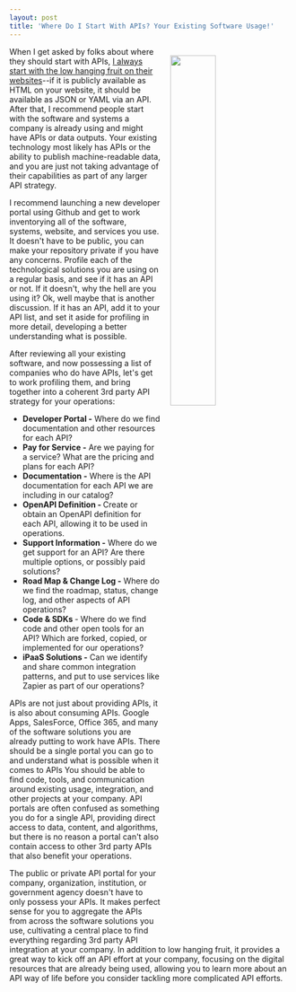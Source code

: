 ```yaml
---
layout: post
title: 'Where Do I Start With APIs? Your Existing Software Usage!'
---
```

<p><img style="padding: 15px;" src="http://kinlane-productions.s3.amazonaws.com/api_evangelist_site/blog/bw_software_usage.png" alt="" width="40%" align="right" /></p>
<p>When I get asked by folks about where they should start with APIs, <a href="http://apievangelist.com/2017/04/28/where-do-i-start-with-apis-your-website/">I always start with the low hanging fruit on their websites</a>--if it is publicly available as HTML on your website, it should be available as JSON or YAML via an API. After that, I recommend people start with the software and systems a company is already using and might have APIs or data outputs. Your existing technology most likely has APIs or the ability to publish machine-readable data, and you are just not taking advantage of their capabilities as part of any larger API strategy.</p>
<p>I recommend launching a new developer portal using Github&nbsp;and get to work inventorying all of the software, systems, website, and services you use. It doesn't have to be public, you can make your repository private if you have any concerns. Profile each of the technological solutions you are using on a regular basis, and see if it has an API or not. If it doesn't, why the hell are you using it? Ok, well maybe that is another discussion. If it has an API, add it to your API list, and set it aside for profiling in more detail, developing a better understanding what is possible.</p>
<p>After reviewing&nbsp;all your existing software, and now possessing a list of companies who do have APIs, let's get to work profiling them, and bring together into a coherent 3rd party API strategy for your operations:</p>
<ul>
<li><strong>Developer Portal -</strong> Where do we find documentation and other resources for each API?</li>
<li><strong>Pay for Service -</strong> Are we paying for a service? What are the pricing and plans for each API?</li>
<li><strong>Documentation -</strong> Where is the API documentation for each API we are including in our catalog?</li>
<li><strong>OpenAPI Definition - </strong>Create or obtain an OpenAPI definition for each API, allowing it to be used in operations.</li>
<li><strong>Support Information -</strong> Where do we get support for an API? Are there multiple options, or possibly paid solutions?</li>
<li><strong>Road Map &amp; Change Log -</strong> Where do we find the roadmap, status, change log, and other aspects of API operations?</li>
<li><strong>Code &amp; SDKs </strong>- Where do we find code and other open tools for an API? Which are forked, copied, or implemented for our operations?</li>
<li><strong>iPaaS Solutions -</strong> Can we identify and share common integration patterns, and put to use services like Zapier as part of our operations?</li>
</ul>
<p>APIs are not just about providing APIs, it is also about consuming APIs. Google Apps, SalesForce, Office 365, and many of the software solutions you are already putting to work have APIs. There should be a single portal you can go to and understand what is possible when it comes to APIs You should be able to find code, tools, and communication around existing usage, integration, and other projects at your company. API portals are often confused as something you do for a single API, providing direct access to data, content, and algorithms, but there is no reason a portal can't also contain access to other 3rd party APIs that also benefit your operations.</p>
<p>The public or private API portal for your company, organization, institution, or government agency doesn't have to only possess your APIs. It makes perfect sense for you to aggregate the APIs from across the software solutions you use, cultivating a central place to find everything regarding 3rd party API integration at your company. In addition to low hanging fruit, it provides a great way to kick off an API effort at your company, focusing on the digital resources that are already being used, allowing you to learn more about an API way of life&nbsp;before you consider tackling more complicated API efforts.</p>